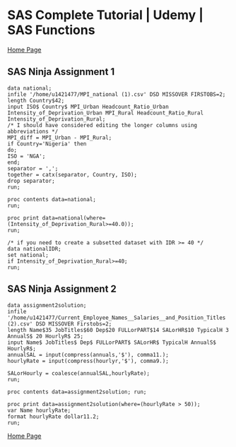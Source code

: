 # SAS Complete Tutorial | Udemy | SAS Functions

[Home Page](https://github.com/JoeWadford/SAS-Complete-Tutorial)

## SAS Ninja Assignment 1

	data national;
	infile '/home/u1421477/MPI_national (1).csv' DSD MISSOVER FIRSTOBS=2; 
	length Country$42;
	input ISO$ Country$ MPI_Urban Headcount_Ratio_Urban Intensity_of_Deprivation_Urban MPI_Rural Headcount_Ratio_Rural Intensity_of_Deprivation_Rural;
	/* I should have considered editing the longer columns using abbreviations */
	MPI_diff = MPI_Urban - MPI_Rural;
	if Country='Nigeria' then 
	do;
	ISO = 'NGA';
	end;
	separator = ',';
	together = catx(separator, Country, ISO);
	drop separator;
	run;

	proc contents data=national;
	run;

	proc print data=national(where=(Intensity_of_Deprivation_Rural>=40.0));
	run;

	/* if you need to create a subsetted dataset with IDR >= 40 */
	data nationalIDR;
	set national;
	if Intensity_of_Deprivation_Rural>=40;
	run;

## SAS Ninja Assignment 2

	data assignment2solution;
	infile '/home/u1421477/Current_Employee_Names__Salaries__and_Position_Titles (2).csv' DSD MISSOVER Firstobs=2;
	length Name$35 JobTitles$60 Dep$20 FULLorPART$14 SALorHR$10 TypicalH 3 AnnualS$ 20 HourlyR$ 25;
	input Name$ JobTitles$ Dep$ FULLorPART$ SALorHR$ TypicalH AnnualS$ HourlyR$;
	annualSAL = input(compress(annuals,'$'), comma11.);
	hourlyRate = input(compress(hourlyr,'$'), comma9.);

	SALorHourly = coalesce(annualSAL,hourlyRate);
	run;

	proc contents data=assignment2solution; run;

	proc print data=assignment2solution(where=(hourlyRate > 50));
	var Name hourlyRate;
	format hourlyRate dollar11.2;
	run;

[Home Page](https://github.com/JoeWadford/SAS-Complete-Tutorial)